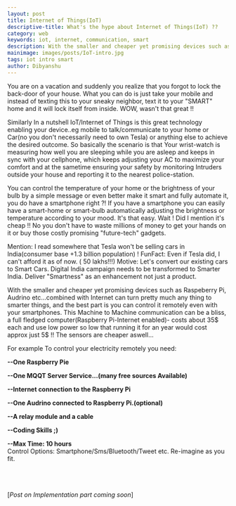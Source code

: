 ```yaml
---
layout: post
title: Internet of Things(IoT)
descriptive-title: What's the hype about Internet of Things(IoT) ??
category: web
keywords: iot, internet, communication, smart
description: With the smaller and cheaper yet promising devices such as Raspeberry Pi, Audrino etc...combined with Internet can turn pretty much any thing to smarter things
mainimage: images/posts/IoT-intro.jpg
tags: iot intro smart
author: Dibyanshu
---
```


You are on a vacation and suddenly you realize that you forgot to lock the back-door of your house.
What you can do is just take your mobile and instead of texting this to your sneaky neighbor, text it to your
"SMART" home and it will lock itself from inside. WOW, wasn't that great !!

Similarly In a nutshell IoT/Internet of Things is this great technology enabling your device..eg mobile to talk/communicate to your home
or Car(no you don't necessarily need to own Tesla) or anything else to achieve the desired outcome. So basically the scenario is that Your wrist-watch is measuring how well you are sleeping while you are asleep and keeps in sync with your cellphone, which keeps adjusting your AC to maximize your comfort and at the sametime ensuring your safety by monitoring Intruders outside your house and reporting it to the nearest police-station.

You can control the temperature of your home or the brightness of your bulb by a simple message or even better make it smart and fully automate it, you do have a smartphone right ?!
If you have a smartphone you can easily have a smart-home or smart-bulb automatically adjusting the brightness or temperature according to your mood.
It's that easy. Wait ! Did I mention it's cheap !! No you don't have to waste millions of money to get your hands on it or buy those costly promising "future-tech"
gadgets.

Mention: I read somewhere that Tesla won't be selling cars in India(consumer base +1.3 billion population) !
FunFact: Even if Tesla  did, I can't afford it as of now. ( 50 lakhs!!!)
Motive: Let's convert our existing cars to Smart Cars. Digital India campaign needs to be transformed to Smarter India. Deliver "Smartness" as an enhancement not just a product.


With the smaller and cheaper yet promising devices such as Raspeberry Pi, Audrino etc...combined with Internet can turn pretty much any thing to smarter things, and the best part is you can control it remotely even with your smartphones. This Machine to Machine communication can be a bliss, a full fledged computer(Raspberry Pi-Internet enabled)- costs about 35$ each and use low power so low that running it for an year would cost approx just 5$ !! The sensors are cheaper aswell...

<span class="text-underline">For example To control your electricity remotely you need:</span>

**--One Raspberry Pie**

**--One MQQT Server Service...(many free sources Available)**

**--Internet connection to the Raspberry Pi**

**--One Audrino connected to Raspberry Pi.(optional)**

**--A relay module and a cable**

**--Coding Skills ;)**

**--Max Time: 10 hours**
<br>
Control Options: Smartphone/Sms/Bluetooth/Tweet etc.
Re-imagine as you fit.<br><br><br><br>

[*Post on Implementation part coming soon*]
